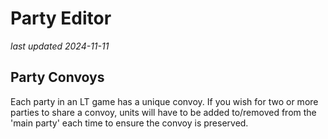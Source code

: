 # Party Editor


_last updated 2024-11-11_

## Party Convoys

Each party in an LT game has a unique convoy. If you wish for two or more parties to share a convoy, units will have to be added to/removed from the 'main party' each time to ensure the convoy is preserved.